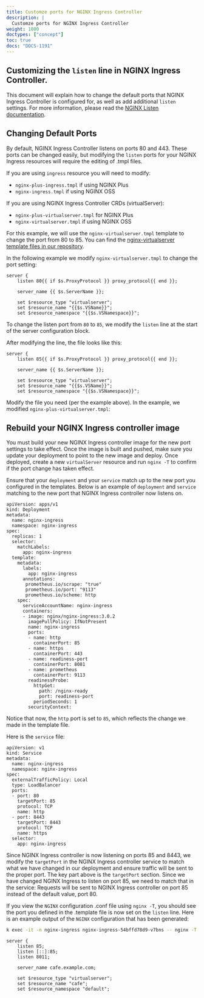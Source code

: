 ```yaml
---
title: Customze ports for NGINX Ingress Controller
description: |
  Customze ports for NGINX Ingress Controller
weight: 1800
doctypes: ["concept"]
toc: true
docs: "DOCS-1191"
---
```

## Customizing the `listen` line in NGINX Ingress Controller.

This document will explain how to change the default ports that NGINX Ingress Controller is configured for, as well as add additional `listen` settings. For more information, please read the [NGINX Listen documentation](http://nginx.org/en/docs/http/ngx_http_core_module.html#listen).


## Changing Default Ports

By default, NGINX Ingress Controller listens on ports 80 and 443. These ports can be changed easily, but modifying the `listen` ports for your NGINX Ingress resources will require the editing of .tmpl files.

If you are using `ingress` resource you will need to modify:
- `nginx-plus-ingress.tmpl` if using NGINX Plus
- `nginx-ingress.tmpl` if using NGINX OSS

If you are using NGINX Ingress Controller CRDs (virtualServer):
- `nginx-plus-virtualserver.tmpl` for NGINX Plus
- `nginx-virtualserver.tmpl` if using NGINX OSS

For this example, we will use the `nginx-virtualserver.tmpl` template to change the port from 80 to 85.
You can find the [nginx-virtualserver template files in our repository](https://github.com/nginxinc/kubernetes-ingress/tree/main/internal/configs/version2).


In the following example we modify `nginx-virtualserver.tmpl` to change the port setting:

```nginx
server {
    listen 80{{ if $s.ProxyProtocol }} proxy_protocol{{ end }};

    server_name {{ $s.ServerName }};

    set $resource_type "virtualserver";
    set $resource_name "{{$s.VSName}}";
    set $resource_namespace "{{$s.VSNamespace}}";
```
To change the listen port from `80` to `85`, we modify the `listen` line at the start of the server configuration block.

After modifying the line, the file looks like this:
```nginx
server {
    listen 85{{ if $s.ProxyProtocol }} proxy_protocol{{ end }};

    server_name {{ $s.ServerName }};

    set $resource_type "virtualserver";
    set $resource_name "{{$s.VSName}}";
    set $resource_namespace "{{$s.VSNamespace}}";
```

Modify the file you need (per the example above). In the example, we modified `nginx-plus-virtualserver.tmpl`:


## Rebuild your NGINX Ingress controller image

You must build your new NGINX Ingress controller image for the new port settings to take effect.
Once the image is built and pushed, make sure you update your deployment to point to the new image and deploy.
Once deployed, create a new `virtualServer` resource and run `nginx -T` to confirm if the port change has taken effect.

Ensure that your `deployment` and your `service` match up to the new port you configured in the templates.
Below is an example of  `deployment` and `service` matching to the new port that NGINX Ingress controller now listens on.

```nginx
apiVersion: apps/v1
kind: Deployment
metadata:
  name: nginx-ingress
  namespace: nginx-ingress
spec:
  replicas: 1
  selector:
    matchLabels:
      app: nginx-ingress
  template:
    metadata:
      labels:
        app: nginx-ingress
      annotations:
       prometheus.io/scrape: "true"
       prometheus.io/port: "9113"
       prometheus.io/scheme: http
    spec:
      serviceAccountName: nginx-ingress
      containers:
      - image: nginx/nginx-ingress:3.0.2
        imagePullPolicy: IfNotPresent
        name: nginx-ingress
        ports:
        - name: http
          containerPort: 85
        - name: https
          containerPort: 443
        - name: readiness-port
          containerPort: 8081
        - name: prometheus
          containerPort: 9113
        readinessProbe:
          httpGet:
            path: /nginx-ready
            port: readiness-port
          periodSeconds: 1
        securityContext:
```

Notice that now, the `http` port is set to `85`, which reflects the change we made in the template file.

Here is the `service` file:

```nginx
apiVersion: v1
kind: Service
metadata:
  name: nginx-ingress
  namespace: nginx-ingress
spec:
  externalTrafficPolicy: Local
  type: LoadBalancer
  ports:
  - port: 80
    targetPort: 85
    protocol: TCP
    name: http
  - port: 8443
    targetPort: 8443
    protocol: TCP
    name: https
  selector:
    app: nginx-ingress
```

Since NGINX Ingress controller is now listening on ports 85 and 8443, we modify the `targetPort` in the NGINX Ingress controller service to match what we have changed in our deployment and ensure traffic will be sent to the proper port.
The key part above is the `targetPort` section. Since we have changed NGINX Ingress to listen on port 85, we need to match that in the service: Requests will be sent to NGINX Ingress controller on port 85 instead of the default value, port 80.


If you view the `NGINX` configuration .conf file using `nginx -T`, you should see the port you defined in the .template file is now set on the `listen` line.
Here is an example output of the `NGINX` configuration that has been generated:

```bash
k exec -it -n nginx-ingress nginx-ingress-54bffd78d9-v7bns -- nginx -T
```

```nginx
server {
    listen 85;
    listen [::]:85;
    listen 8011;

    server_name cafe.example.com;

    set $resource_type "virtualserver";
    set $resource_name "cafe";
    set $resource_namespace "default";
```
